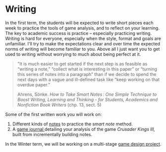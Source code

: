 # Writing

In the first term, the students will be expected to write short pieces each week to practice the tools of game analysis, and to reflect on your learning. The key to academic success is practice – especially practicing writing. Writing is hard for everyone, especially when the style, format and goals are unfamiliar. I'll try to make the expectations clear and over time the expected norms of writing will become familiar to you. Above all I just want you to get used to writing without worrying to much about being perfect at it. &#x20;

> "It is much easier to get started if the next step is as feasible as “writing a note,” “collect what is interesting in this paper” or “turning this series of notes into a paragraph” than if we decide to spend the next days with a vague and ill-defined task like “keep working on that overdue paper.”
>
> Ahrens, Sönke. _How to Take Smart Notes : One Simple Technique to Boost Writing, Learning and Thinking - for Students, Academics and Nonfiction Book Writers_ (chp. 13, sect. 5)

Some of the first written work you will work on:

1. Different kinds of [notes](2.-obsidian-notes/) to practice the _smart note_ method.
2. A [game journal ](game-journal/)detailing your analysis of the game _Crusader Kings III,_ built from incrementally building notes.&#x20;

In the Winter term, we will be working on a multi-stage [game design project](game-design-project/).&#x20;

